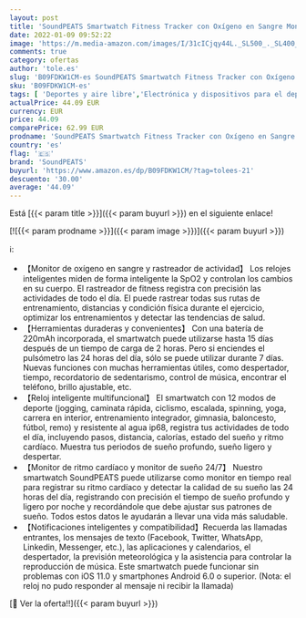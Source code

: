```yaml
---
layout: post
title: 'SoundPEATS Smartwatch Fitness Tracker con Oxígeno en Sangre Monitor de Ritmo Cardíaco y la Calidad del Sueño  Smartwatch Impermeable para iPhone Android Notificación de Llamada/SMS/SNS Varios Diales'
date: 2022-01-09 09:52:22
image: 'https://m.media-amazon.com/images/I/31cICjqy44L._SL500_._SL400_.jpg'
comments: true
category: ofertas
author: 'tole.es'
slug: 'B09FDKW1CM-es SoundPEATS Smartwatch Fitness Tracker con Oxígeno en...'
sku: 'B09FDKW1CM-es'
tags: [ 'Deportes y aire libre','Electrónica y dispositivos para el deporte','Monitores de actividad','android','soundpeats', ]
actualPrice: 44.09 EUR
currency: EUR
price: 44.09
comparePrice: 62.99 EUR
prodname: 'SoundPEATS Smartwatch Fitness Tracker con Oxígeno en Sangre Monitor de Ritmo Cardíaco y la Calidad del Sueño  Smartwatch Impermeable para iPhone Android Notificación de Llamada/SMS/SNS Varios Diales'
country: 'es'
flag: '🇪🇸'
brand: 'SoundPEATS'
buyurl: 'https://www.amazon.es/dp/B09FDKW1CM/?tag=tolees-21'
descuento: '30.00'
average: '44.09'
---
```


Está [{{< param title >}}]({{< param buyurl >}}) en el siguiente enlace!

[![{{< param prodname >}}]({{< param image >}})]({{< param buyurl >}})

ℹ️:

- 【Monitor de oxígeno en sangre y rastreador de actividad】 Los relojes inteligentes miden de forma inteligente la SpO2 y controlan los cambios en su cuerpo. El rastreador de fitness registra con precisión las actividades de todo el día. El puede rastrear todas sus rutas de entrenamiento, distancias y condición física durante el ejercicio, optimizar los entrenamientos y detectar las tendencias de salud.
- 【Herramientas duraderas y convenientes】 Con una batería de 220mAh incorporada, el smartwatch puede utilizarse hasta 15 días después de un tiempo de carga de 2 horas. Pero si enciendes el pulsómetro las 24 horas del día, sólo se puede utilizar durante 7 días. Nuevas funciones con muchas herramientas útiles, como despertador, tiempo, recordatorio de sedentarismo, control de música, encontrar el teléfono, brillo ajustable, etc.
- 【Reloj inteligente multifuncional】 El smartwatch con 12 modos de deporte (jogging, caminata rápida, ciclismo, escalada, spinning, yoga, carrera en interior, entrenamiento integrador, gimnasia, baloncesto, fútbol, remo) y resistente al agua ip68, registra tus actividades de todo el día, incluyendo pasos, distancia, calorías, estado del sueño y ritmo cardíaco. Muestra tus periodos de sueño profundo, sueño ligero y despertar.
- 【Monitor de ritmo cardíaco y monitor de sueño 24/7】 Nuestro smartwatch SoundPEATS puede utilizarse como monitor en tiempo real para registrar su ritmo cardíaco y detectar la calidad de su sueño las 24 horas del día, registrando con precisión el tiempo de sueño profundo y ligero por noche y recordándole que debe ajustar sus patrones de sueño. Todos estos datos le ayudarán a llevar una vida más saludable.
- 【Notificaciones inteligentes y compatibilidad】Recuerda las llamadas entrantes, los mensajes de texto (Facebook, Twitter, WhatsApp, Linkedin, Messenger, etc.), las aplicaciones y calendarios, el despertador, la previsión meteorológica y la asistencia para controlar la reproducción de música. Este smartwatch puede funcionar sin problemas con iOS 11.0 y smartphones Android 6.0 o superior. (Nota: el reloj no pudo responder al mensaje ni recibir la llamada)

[🛒 Ver la oferta!!]({{< param buyurl >}})
